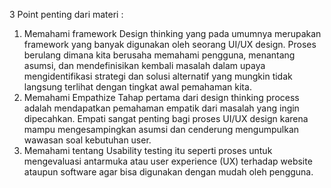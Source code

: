 3 Point penting dari materi :
1) Memahami framework Design thinking yang pada umumnya merupakan framework yang banyak digunakan oleh seorang UI/UX design.
 Proses berulang dimana kita berusaha memahami pengguna, menantang asumsi, dan mendefinisikan kembali masalah dalam upaya
 mengidentifikasi strategi dan solusi alternatif yang mungkin tidak langsung terlihat dengan tingkat awal pemahaman kita.
2) Memahami Empathize Tahap pertama dari design thinking process adalah mendapatkan pemahaman empatik dari masalah yang
 ingin dipecahkan. Empati sangat penting bagi proses UI/UX design karena mampu mengesampingkan asumsi dan cenderung 
 mengumpulkan wawasan soal kebutuhan user.
3) Memahami tentang Usability testing itu seperti proses untuk mengevaluasi antarmuka atau user experience (UX)
 terhadap website ataupun software agar bisa digunakan dengan mudah oleh pengguna.
